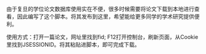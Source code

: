 由于复旦的学位论文数据库使用实在不便，很多时候需要将论文下载到本地进行查看，因此编写了这个脚本。将其发布到这里，希望能给更多同学的学术研究提供便利。

使用方式：打开一篇论文，网址里找到fid; F12打开控制台，刷新页面，从Cookie里找到JSESSIONID。将其粘贴进脚本，即可完成下载。
